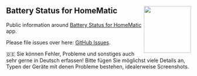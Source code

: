 <h2>
  Battery Status for HomeMatic
  <img src="https://zeezide.de/img/hmbattery/iPhoneMobileBattery@3x.png"
       align="right" width="128" height="128" />
</h2>

Public information around
[Battery Status for HomeMatic](https://zeezide.de/en/products/hmbattery/) app.

Please file issues over here: [GitHub Issues](https://github.com/ZeeZide/Battery-Status-for-HomeMatic/issues).

🇩🇪 Sie können Fehler, Probleme und sonstiges auch sehr gerne in Deutsch erfassen! Bitte fügen Sie möglichst viele Details an, Typen der Geräte mit denen Probleme bestehen, idealerweise Screenshots.
